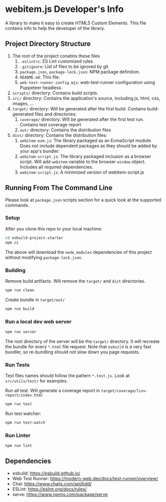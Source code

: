 # webitem.js Developer's Info
A library to make it easy to create HTML5 Custom Elements.
This file contains info to help the developer of the library.


## Project Directory Structure

1. The root of the project conatins these files
    1. `.eslintrc`: ES Lint customized rules
    2. `.gitignore`: List of files to be ignored by git
    3. `package.json`, `package-lock.json`: NPM package definition.
    4. `README.md`: This file.
    5. `web-test-runner.config.mjs`: web-test-runner configuration using Puppeteer headless.
2. `scripts/` directory: Contains build scripts.
3. `src/` directory: Contains the application's source, including js, html, css, images, ...
4. `target/` directory: Will be generated after the first build. Contains build-generated files and directories:
    1. `coverage/` directory: Will be generated after the first test run. Contains test coverage report
    2. `out/` directory: Contains the distribution files
5. `dist/` directory: Contains the distribution files:
    1. `webitem-esm.js`: The library packaged as an EcmaScript module. Does not include dependent packages as they should be added by your app's bundler.
    2. `webitem-script.js`: The library packaged inclusion as a browser script. Will add `webitem` variable to the browser `window` object. Includes all required dependencies.
    3. `webitem-script.js`: A minimized version of webitem-script.js


## Running From The Command Line

Please look at `package.json` scripts section for a quick look at the supported commands.

### Setup
After you clone this repo to your local machine:

```bash
cd esbuild-project-starter
npm ci
```

The above will download the `node_modules` dependencies of this project without modifying `package-lock.json`.

### Building

Remove build artifacts. Will remove the `target/` and `dist` directories.
```bash
npm run clean
```

Create bundle in `target/out/`
```bash
npm run build
```


### Run a local dev web server
```bash
npm run server
```
The root directory of the server will be the `target/` directory. It will recreate the bundle for every `*.html` file request. Note that `esbuild` is a very fast bundler, so re-bundling should not slow down you page requests.

### Run Tests
Test files names should follow the pattern `*.test.js`. Look at `src/utils/test/` for examples.

Run all test. Will generate a coverage report in `target/coverage/lcov-report/index.html`
```bash
npm run test
```

Run test watcher:
```bash
npm run test:watch
```

### Run Linter
```bash
npm run lint
```


## Dependencies
* esbuild: https://esbuild.github.io/
* Web Test Runner: https://modern-web.dev/docs/test-runner/overview/
* Chai: https://www.chaijs.com/api/bdd/
* ESLint: https://eslint.org/docs/rules/
* serve: https://www.npmjs.com/package/serve
